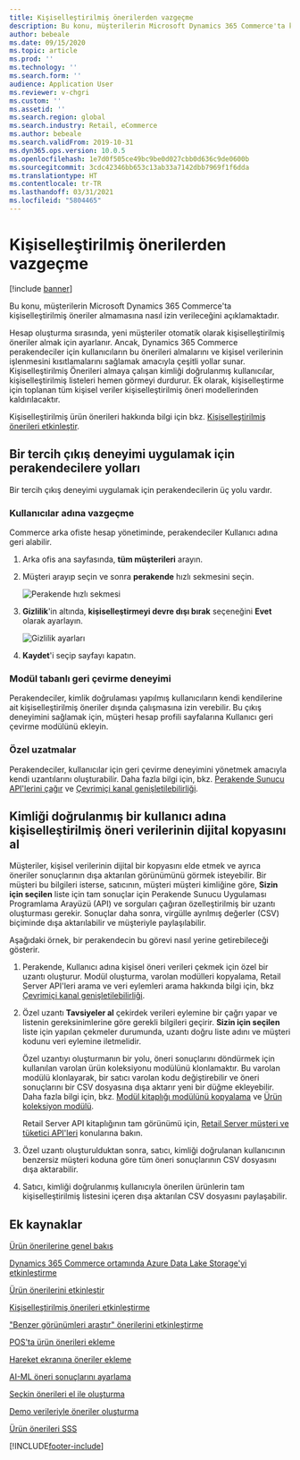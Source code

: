 ```yaml
---
title: Kişiselleştirilmiş önerilerden vazgeçme
description: Bu konu, müşterilerin Microsoft Dynamics 365 Commerce'ta kişiselleştirilmiş öneriler almamasına nasıl izin verileceğini açıklamaktadır.
author: bebeale
ms.date: 09/15/2020
ms.topic: article
ms.prod: ''
ms.technology: ''
ms.search.form: ''
audience: Application User
ms.reviewer: v-chgri
ms.custom: ''
ms.assetid: ''
ms.search.region: global
ms.search.industry: Retail, eCommerce
ms.author: bebeale
ms.search.validFrom: 2019-10-31
ms.dyn365.ops.version: 10.0.5
ms.openlocfilehash: 1e7d0f505ce49bc9be0d027cbb0d636c9de0600b
ms.sourcegitcommit: 3cdc42346bb653c13ab33a7142dbb7969f1f6dda
ms.translationtype: HT
ms.contentlocale: tr-TR
ms.lasthandoff: 03/31/2021
ms.locfileid: "5804465"
---
```

# <a name="opt-out-of-personalized-recommendations"></a>Kişiselleştirilmiş önerilerden vazgeçme

[!include [banner](includes/banner.md)]

Bu konu, müşterilerin Microsoft Dynamics 365 Commerce'ta kişiselleştirilmiş öneriler almamasına nasıl izin verileceğini açıklamaktadır.

Hesap oluşturma sırasında, yeni müşteriler otomatik olarak kişiselleştirilmiş öneriler almak için ayarlanır. Ancak, Dynamics 365 Commerce perakendeciler için kullanıcıların bu önerileri almalarını ve kişisel verilerinin işlenmesini kısıtlamalarını sağlamak amacıyla çeşitli yollar sunar. Kişiselleştirilmiş Önerileri almaya çalışan kimliği doğrulanmış kullanıcılar, kişiselleştirilmiş listeleri hemen görmeyi durdurur. Ek olarak, kişiselleştirme için toplanan tüm kişisel veriler kişiselleştirilmiş öneri modellerinden kaldırılacaktır.

Kişiselleştirilmiş ürün önerileri hakkında bilgi için bkz. [Kişiselleştirilmiş önerileri etkinleştir](personalized-recommendations.md).

## <a name="ways-for-retailers-to-implement-an-opt-out-experience"></a>Bir tercih çıkış deneyimi uygulamak için perakendecilere yolları

Bir tercih çıkış deneyimi uygulamak için perakendecilerin üç yolu vardır.

### <a name="opting-out-on-behalf-of-users"></a>Kullanıcılar adına vazgeçme

Commerce arka ofiste hesap yönetiminde, perakendeciler Kullanıcı adına geri alabilir.

1. Arka ofis ana sayfasında, **tüm müşterileri** arayın.
1. Müşteri arayıp seçin ve sonra **perakende** hızlı sekmesini seçin.

    ![Perakende hızlı sekmesi](./media/Disablepersonalizationpart1.png)

1. **Gizlilik**'in altında, **kişiselleştirmeyi devre dışı bırak** seçeneğini **Evet** olarak ayarlayın.

    ![Gizlilik ayarları](./media/Disablepersonalizationpart2.png)

1. **Kaydet**'i seçip sayfayı kapatın.

### <a name="module-based-opt-out-experience"></a>Modül tabanlı geri çevirme deneyimi

Perakendeciler, kimlik doğrulaması yapılmış kullanıcıların kendi kendilerine ait kişiselleştirilmiş öneriler dışında çalışmasına izin verebilir. Bu çıkış deneyimini sağlamak için, müşteri hesap profili sayfalarına Kullanıcı geri çevirme modülünü ekleyin.

### <a name="custom-extensions"></a>Özel uzatmalar

Perakendeciler, kullanıcılar için geri çevirme deneyimini yönetmek amacıyla kendi uzantılarını oluşturabilir. Daha fazla bilgi için, bkz. [Perakende Sunucu API'lerini çağır](e-commerce-extensibility/call-retail-server-apis.md) ve [Çevrimiçi kanal genişletilebilirliği](e-commerce-extensibility/overview.md).

## <a name="obtain-a-digital-copy-of-personalized-recommendations-data-on-behalf-of-an-authenticated-user"></a>Kimliği doğrulanmış bir kullanıcı adına kişiselleştirilmiş öneri verilerinin dijital kopyasını al

Müşteriler, kişisel verilerinin dijital bir kopyasını elde etmek ve ayrıca öneriler sonuçlarının dışa aktarılan görünümünü görmek isteyebilir. Bir müşteri bu bilgileri isterse, satıcının, müşteri müşteri kimliğine göre, **Sizin için seçilen** liste için tam sonuçlar için Perakende Sunucu Uygulaması Programlama Arayüzü (API) ve sorguları çağıran özelleştirilmiş bir uzantı oluşturması gerekir. Sonuçlar daha sonra, virgülle ayrılmış değerler (CSV) biçiminde dışa aktarılabilir ve müşteriyle paylaşılabilir.

Aşağıdaki örnek, bir perakendecin bu görevi nasıl yerine getirebileceği gösterir.

1. Perakende, Kullanıcı adına kişisel öneri verileri çekmek için özel bir uzantı oluşturur. Modül oluşturma, varolan modülleri kopyalama, Retail Server API'leri arama ve veri eylemleri arama hakkında bilgi için, bkz [Çevrimiçi kanal genişletilebilirliği](e-commerce-extensibility/overview.md).
2. Özel uzantı **Tavsiyeler al** çekirdek verileri eylemine bir çağrı yapar ve listenin gereksinimlerine göre gerekli bilgileri geçirir. **Sizin için seçilen** liste için yapılan çekmeler durumunda, uzantı doğru liste adını ve müşteri kodunu veri eylemine iletmelidir.

    Özel uzantıyı oluşturmanın bir yolu, öneri sonuçlarını döndürmek için kullanılan varolan ürün koleksiyonu modülünü klonlamaktır. Bu varolan modülü klonlayarak, bir satıcı varolan kodu değiştirebilir ve öneri sonuçlarını bir CSV dosyasına dışa aktarır yeni bir düğme ekleyebilir. Daha fazla bilgi için, bkz. [Modül kitaplığı modülünü kopyalama](e-commerce-extensibility/clone-starter-module.md) ve [Ürün koleksiyon modülü](product-collection-module-overview.md).

    Retail Server API kitaplığının tam görünümü için, [Retail Server müşteri ve tüketici API'leri](dev-itpro/retail-server-customer-consumer-api.md) konularına bakın.

3. Özel uzantı oluşturulduktan sonra, satıcı, kimliği doğrulanan kullanıcının benzersiz müşteri koduna göre tüm öneri sonuçlarının CSV dosyasını dışa aktarabilir.
4. Satıcı, kimliği doğrulanmış kullanıcıyla önerilen ürünlerin tam kişiselleştirilmiş listesini içeren dışa aktarılan CSV dosyasını paylaşabilir.

## <a name="additional-resources"></a>Ek kaynaklar

[Ürün önerilerine genel bakış](product-recommendations.md)

[Dynamics 365 Commerce ortamında Azure Data Lake Storage'yi etkinleştirme](enable-adls-environment.md)

[Ürün önerilerini etkinleştir](enable-product-recommendations.md)

[Kişiselleştirilmiş önerileri etkinleştirme](personalized-recommendations.md)

["Benzer görünümleri araştır" önerilerini etkinleştirme](shop-similar-looks.md)

[POS'ta ürün önerileri ekleme](product.md)

[Hareket ekranına öneriler ekleme](add-recommendations-control-pos-screen.md)

[AI-ML öneri sonuçlarını ayarlama](modify-product-recommendation-results.md)

[Seçkin önerileri el ile oluşturma](create-editorial-recommendation-lists.md)

[Demo verileriyle öneriler oluşturma](product-recommendations-demo-data.md)

[Ürün önerileri SSS](faq-recommendations.md)


[!INCLUDE[footer-include](../includes/footer-banner.md)]
